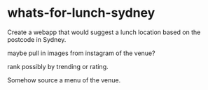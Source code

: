 whats-for-lunch-sydney
======================

Create a webapp that would suggest a lunch location based on the postcode in Sydney. 

maybe pull in images from instagram of the venue?

rank possibly by trending or rating.

Somehow source a menu of the venue.
